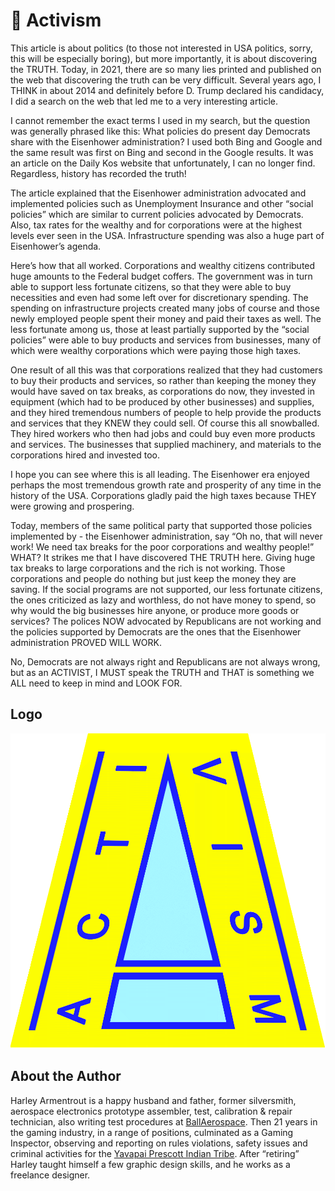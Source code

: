 # 🧘 Activism

This article is about politics (to those not interested in USA politics, sorry,
this will be especially boring), but more importantly, it is about discovering
the TRUTH. Today, in 2021, there are so many lies printed and published on the
web that discovering the truth can be very difficult. Several years ago, I THINK
in about 2014 and definitely before D. Trump declared his candidacy, I did a
search on the web that led me to a very interesting article.

I cannot remember the exact terms I used in my search, but the question was
generally phrased like this: What policies do present day Democrats share with
the Eisenhower administration? I used both Bing and Google and the same result
was first on Bing and second in the Google results. It was an article on the
Daily Kos website that unfortunately, I can no longer find. Regardless, history
has recorded the truth!

The article explained that the Eisenhower administration advocated and
implemented policies such as Unemployment Insurance and other “social policies”
which are similar to current policies advocated by Democrats. Also, tax rates
for the wealthy and for corporations were at the highest levels ever seen in the
USA. Infrastructure spending was also a huge part of Eisenhower’s agenda.

Here’s how that all worked. Corporations and wealthy citizens contributed huge
amounts to the Federal budget coffers. The government was in turn able to
support less fortunate citizens, so that they were able to buy necessities and
even had some left over for discretionary spending. The spending on
infrastructure projects created many jobs of course and those newly employed
people spent their money and paid their taxes as well. The less fortunate among
us, those at least partially supported by the “social policies” were able to buy
products and services from businesses, many of which were wealthy corporations
which were paying those high taxes.

One result of all this was that corporations realized that they had customers to
buy their products and services, so rather than keeping the money they would
have saved on tax breaks, as corporations do now, they invested in equipment
(which had to be produced by other businesses) and supplies, and they hired
tremendous numbers of people to help provide the products and services that they
KNEW they could sell. Of course this all snowballed. They hired workers who then
had jobs and could buy even more products and services. The businesses that
supplied machinery, and materials to the corporations hired and invested too.

I hope you can see where this is all leading. The Eisenhower era enjoyed perhaps
the most tremendous growth rate and prosperity of any time in the history of the
USA. Corporations gladly paid the high taxes because THEY were growing and
prospering.

Today, members of the same political party that supported those policies
implemented by - the Eisenhower administration, say “Oh no, that will never
work! We need tax breaks for the poor corporations and wealthy people!” WHAT? It
strikes me that I have discovered THE TRUTH here. Giving huge tax breaks to
large corporations and the rich is not working. Those corporations and people do
nothing but just keep the money they are saving. If the social programs are not
supported, our less fortunate citizens, the ones criticized as lazy and
worthless, do not have money to spend, so why would the big businesses hire
anyone, or produce more goods or services? The polices NOW advocated by
Republicans are not working and the policies supported by Democrats are the ones
that the Eisenhower administration PROVED WILL WORK.

No, Democrats are not always right and Republicans are not always wrong, but as
an ACTIVIST, I MUST speak the TRUTH and THAT is something we ALL need to keep in
mind and LOOK FOR.

## Logo

![Activism](_static/images/activism/activism.png)

## About the Author

Harley Armentrout is a happy husband and father, former silversmith, aerospace
electronics prototype assembler, test, calibration & repair technician, also
writing test procedures at [BallAerospace](https://www.ball.com/aerospace). Then
21 years in the gaming industry, in a range of positions, culminated as a Gaming
Inspector, observing and reporting on rules violations, safety issues and
criminal activities for the
[Yavapai Prescott Indian Tribe](https://buckyscasino.com/). After “retiring”
Harley taught himself a few graphic design skills, and he works as a freelance
designer.
